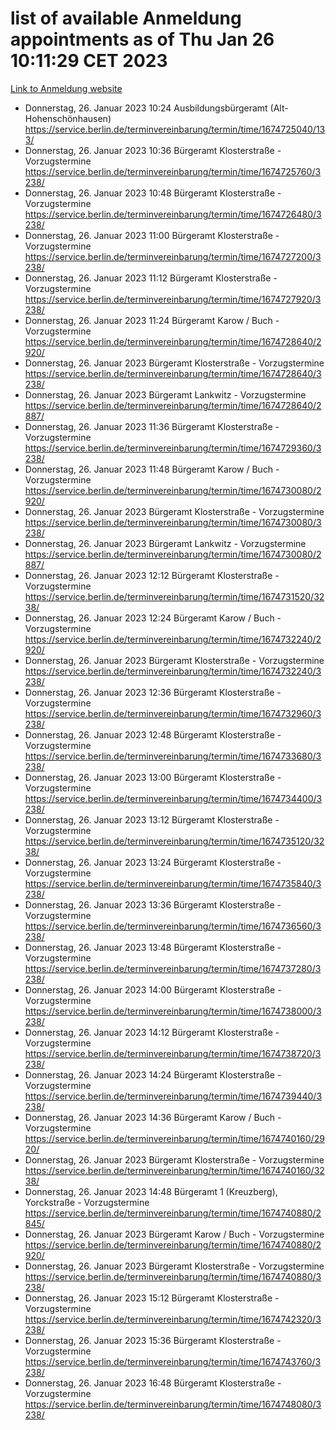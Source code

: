 # list of available Anmeldung appointments as of Thu Jan 26 10:11:29 CET 2023
[Link to Anmeldung website](https://service.berlin.de/terminvereinbarung/termin/tag.php?termin=0&anliegen[]=120686&dienstleisterlist=122210,122217,327316,122219,327312,122227,327314,122231,327346,122243,327348,122252,329742,122260,329745,122262,329748,122254,329751,122271,327278,122273,327274,122277,327276,330436,122280,327294,122282,327290,122284,327292,327539,122291,327270,122285,327266,122286,327264,122296,327268,150230,329760,122301,327282,122297,327286,122294,327284,122312,329763,122314,329775,122304,327330,122311,327334,122309,327332,122281,327352,122279,329772,122276,327324,122274,327326,122267,329766,122246,327318,122251,327320,122257,327322,122208,327298,122226,327300,121362,121364&herkunft=http%3A%2F%2Fservice.berlin.de%2Fdienstleistung%2F120686%2F)
- Donnerstag, 26. Januar 2023 10:24 Ausbildungsbürgeramt (Alt- Hohenschönhausen) https://service.berlin.de/terminvereinbarung/termin/time/1674725040/133/
- Donnerstag, 26. Januar 2023 10:36 Bürgeramt Klosterstraße - Vorzugstermine https://service.berlin.de/terminvereinbarung/termin/time/1674725760/3238/
- Donnerstag, 26. Januar 2023 10:48 Bürgeramt Klosterstraße - Vorzugstermine https://service.berlin.de/terminvereinbarung/termin/time/1674726480/3238/
- Donnerstag, 26. Januar 2023 11:00 Bürgeramt Klosterstraße - Vorzugstermine https://service.berlin.de/terminvereinbarung/termin/time/1674727200/3238/
- Donnerstag, 26. Januar 2023 11:12 Bürgeramt Klosterstraße - Vorzugstermine https://service.berlin.de/terminvereinbarung/termin/time/1674727920/3238/
- Donnerstag, 26. Januar 2023 11:24 Bürgeramt Karow / Buch - Vorzugstermine https://service.berlin.de/terminvereinbarung/termin/time/1674728640/2920/
- Donnerstag, 26. Januar 2023  Bürgeramt Klosterstraße - Vorzugstermine https://service.berlin.de/terminvereinbarung/termin/time/1674728640/3238/
- Donnerstag, 26. Januar 2023  Bürgeramt Lankwitz - Vorzugstermine https://service.berlin.de/terminvereinbarung/termin/time/1674728640/2887/
- Donnerstag, 26. Januar 2023 11:36 Bürgeramt Klosterstraße - Vorzugstermine https://service.berlin.de/terminvereinbarung/termin/time/1674729360/3238/
- Donnerstag, 26. Januar 2023 11:48 Bürgeramt Karow / Buch - Vorzugstermine https://service.berlin.de/terminvereinbarung/termin/time/1674730080/2920/
- Donnerstag, 26. Januar 2023  Bürgeramt Klosterstraße - Vorzugstermine https://service.berlin.de/terminvereinbarung/termin/time/1674730080/3238/
- Donnerstag, 26. Januar 2023  Bürgeramt Lankwitz - Vorzugstermine https://service.berlin.de/terminvereinbarung/termin/time/1674730080/2887/
- Donnerstag, 26. Januar 2023 12:12 Bürgeramt Klosterstraße - Vorzugstermine https://service.berlin.de/terminvereinbarung/termin/time/1674731520/3238/
- Donnerstag, 26. Januar 2023 12:24 Bürgeramt Karow / Buch - Vorzugstermine https://service.berlin.de/terminvereinbarung/termin/time/1674732240/2920/
- Donnerstag, 26. Januar 2023  Bürgeramt Klosterstraße - Vorzugstermine https://service.berlin.de/terminvereinbarung/termin/time/1674732240/3238/
- Donnerstag, 26. Januar 2023 12:36 Bürgeramt Klosterstraße - Vorzugstermine https://service.berlin.de/terminvereinbarung/termin/time/1674732960/3238/
- Donnerstag, 26. Januar 2023 12:48 Bürgeramt Klosterstraße - Vorzugstermine https://service.berlin.de/terminvereinbarung/termin/time/1674733680/3238/
- Donnerstag, 26. Januar 2023 13:00 Bürgeramt Klosterstraße - Vorzugstermine https://service.berlin.de/terminvereinbarung/termin/time/1674734400/3238/
- Donnerstag, 26. Januar 2023 13:12 Bürgeramt Klosterstraße - Vorzugstermine https://service.berlin.de/terminvereinbarung/termin/time/1674735120/3238/
- Donnerstag, 26. Januar 2023 13:24 Bürgeramt Klosterstraße - Vorzugstermine https://service.berlin.de/terminvereinbarung/termin/time/1674735840/3238/
- Donnerstag, 26. Januar 2023 13:36 Bürgeramt Klosterstraße - Vorzugstermine https://service.berlin.de/terminvereinbarung/termin/time/1674736560/3238/
- Donnerstag, 26. Januar 2023 13:48 Bürgeramt Klosterstraße - Vorzugstermine https://service.berlin.de/terminvereinbarung/termin/time/1674737280/3238/
- Donnerstag, 26. Januar 2023 14:00 Bürgeramt Klosterstraße - Vorzugstermine https://service.berlin.de/terminvereinbarung/termin/time/1674738000/3238/
- Donnerstag, 26. Januar 2023 14:12 Bürgeramt Klosterstraße - Vorzugstermine https://service.berlin.de/terminvereinbarung/termin/time/1674738720/3238/
- Donnerstag, 26. Januar 2023 14:24 Bürgeramt Klosterstraße - Vorzugstermine https://service.berlin.de/terminvereinbarung/termin/time/1674739440/3238/
- Donnerstag, 26. Januar 2023 14:36 Bürgeramt Karow / Buch - Vorzugstermine https://service.berlin.de/terminvereinbarung/termin/time/1674740160/2920/
- Donnerstag, 26. Januar 2023  Bürgeramt Klosterstraße - Vorzugstermine https://service.berlin.de/terminvereinbarung/termin/time/1674740160/3238/
- Donnerstag, 26. Januar 2023 14:48 Bürgeramt 1 (Kreuzberg), Yorckstraße - Vorzugstermine https://service.berlin.de/terminvereinbarung/termin/time/1674740880/2845/
- Donnerstag, 26. Januar 2023  Bürgeramt Karow / Buch - Vorzugstermine https://service.berlin.de/terminvereinbarung/termin/time/1674740880/2920/
- Donnerstag, 26. Januar 2023  Bürgeramt Klosterstraße - Vorzugstermine https://service.berlin.de/terminvereinbarung/termin/time/1674740880/3238/
- Donnerstag, 26. Januar 2023 15:12 Bürgeramt Klosterstraße - Vorzugstermine https://service.berlin.de/terminvereinbarung/termin/time/1674742320/3238/
- Donnerstag, 26. Januar 2023 15:36 Bürgeramt Klosterstraße - Vorzugstermine https://service.berlin.de/terminvereinbarung/termin/time/1674743760/3238/
- Donnerstag, 26. Januar 2023 16:48 Bürgeramt Klosterstraße - Vorzugstermine https://service.berlin.de/terminvereinbarung/termin/time/1674748080/3238/
